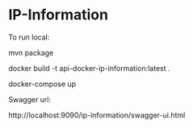 # IP-Information
To run local:

mvn package

docker build -t api-docker-ip-information:latest .

docker-compose up

Swagger url: 

http://localhost:9090/ip-information/swagger-ui.html